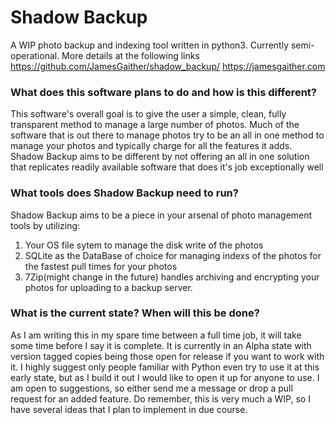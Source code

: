 # Shadow Backup
A WIP photo backup and indexing tool written in python3. Currently semi-operational.
More details at the following links
https://github.com/JamesGaither/shadow_backup/
https://jamesgaither.com

### What does this software plans to do and how is this different?
This software's overall goal is to give the user a simple, clean, fully transparent method to manage a large number of photos. Much of the software that is out there to manage photos try to be an all in one method to manage your photos and typically charge for all the features it adds. Shadow Backup aims to be different by not offering an all in one solution that replicates readily available software that does it's job exceptionally well

### What tools does Shadow Backup need to run?
Shadow Backup aims to be a piece in your arsenal of photo management tools by utilizing:
1. Your OS file sytem to manage the disk write of the photos
2. SQLite as the DataBase of choice for managing indexs of the photos for the fastest pull times for your photos
3. 7Zip(might change in the future) handles archiving and encrypting your photos for uploading to a backup server.

### What is the current state? When will this be done?
As  I am writing this in my spare time between a full time job, it will take some time before I say it is complete.  It is currently in an Alpha state with version tagged copies being those open for release if you want to work with it. I  highly suggest only people familiar with Python even try to use it at this early state, but as I build it out I would like to open it up  for  anyone to use.
I am open to suggestions, so either send me a message or drop a pull request for an added feature. Do remember, this is very much a WIP, so I have several ideas that I plan to implement in due course.
